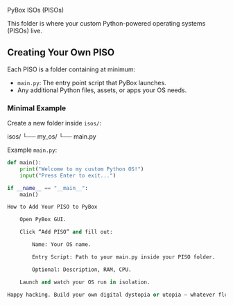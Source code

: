  PyBox ISOs (PISOs)

This folder is where your custom Python-powered operating systems (PISOs) live.

## Creating Your Own PISO

Each PISO is a folder containing at minimum:

- `main.py`: The entry point script that PyBox launches.
- Any additional Python files, assets, or apps your OS needs.

### Minimal Example

Create a new folder inside `isos/`:

isos/
└── my_os/
└── main.py


Example `main.py`:

```python
def main():
    print("Welcome to my custom Python OS!")
    input("Press Enter to exit...")

if __name__ == "__main__":
    main()

How to Add Your PISO to PyBox

    Open PyBox GUI.

    Click “Add PISO” and fill out:

        Name: Your OS name.

        Entry Script: Path to your main.py inside your PISO folder.

        Optional: Description, RAM, CPU.

    Launch and watch your OS run in isolation.

Happy hacking. Build your own digital dystopia or utopia — whatever floats your anarchist boat.

